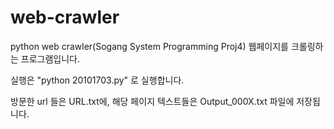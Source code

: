 # web-crawler
python web crawler(Sogang System Programming Proj4)
웹페이지를 크롤링하는 프로그램입니다.

실행은 "python 20101703.py" 로 실행합니다.

방문한 url 들은 URL.txt에, 해당 페이지 텍스트들은 Output_000X.txt 파일에 저장됩니다.
